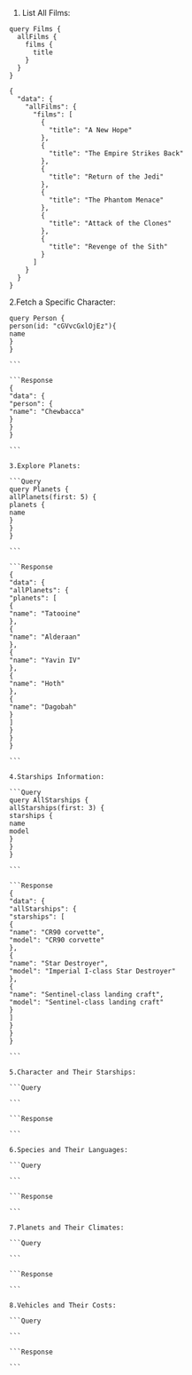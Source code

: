 1. List All Films:

```Query
query Films {
  allFilms {
    films {
      title
    }
  }
}
```

```Response
{
  "data": {
    "allFilms": {
      "films": [
        {
          "title": "A New Hope"
        },
        {
          "title": "The Empire Strikes Back"
        },
        {
          "title": "Return of the Jedi"
        },
        {
          "title": "The Phantom Menace"
        },
        {
          "title": "Attack of the Clones"
        },
        {
          "title": "Revenge of the Sith"
        }
      ]
    }
  }
}
```

2.Fetch a Specific Character:

````Query
query Person {
person(id: "cGVvcGxlOjEz"){
name
}
}

```

```Response
{
"data": {
"person": {
"name": "Chewbacca"
}
}
}

```

3.Explore Planets:

```Query
query Planets {
allPlanets(first: 5) {
planets {
name
}
}
}

```

```Response
{
"data": {
"allPlanets": {
"planets": [
{
"name": "Tatooine"
},
{
"name": "Alderaan"
},
{
"name": "Yavin IV"
},
{
"name": "Hoth"
},
{
"name": "Dagobah"
}
]
}
}
}

```

4.Starships Information:

```Query
query AllStarships {
allStarships(first: 3) {
starships {
name
model
}
}
}

```

```Response
{
"data": {
"allStarships": {
"starships": [
{
"name": "CR90 corvette",
"model": "CR90 corvette"
},
{
"name": "Star Destroyer",
"model": "Imperial I-class Star Destroyer"
},
{
"name": "Sentinel-class landing craft",
"model": "Sentinel-class landing craft"
}
]
}
}
}

```

5.Character and Their Starships:

```Query

```

```Response

```

6.Species and Their Languages:

```Query

```

```Response

```

7.Planets and Their Climates:

```Query

```

```Response

```

8.Vehicles and Their Costs:

```Query

```

```Response

```
````
